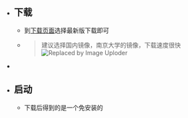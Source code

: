 - ## 下载
	- 到[下载页面](https://www.eclipse.org/mat/downloads.php)选择最新版下载即可
	- > 建议选择国内镜像，南京大学的镜像，下载速度很快
	  ![Replaced by Image Uploder](https://gitee.com/superficial/blogimage/raw/master/img/image_1647443228331_0.png)
-
- ## 启动
	- 下载后得到的是一个免安装的